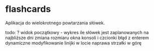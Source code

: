 # flashcards
Aplikacja do wielokrotnego powtarzania słówek.

todo:
? widok początkowy - wykres ile słówek jest zaplanowanych na najbliższe dni
zmiana rozmiaru okna konsoli i czcionki
błąd z enterem
dynamiczne modyfikowanie linijki w locie
naprawa strzałki w górę